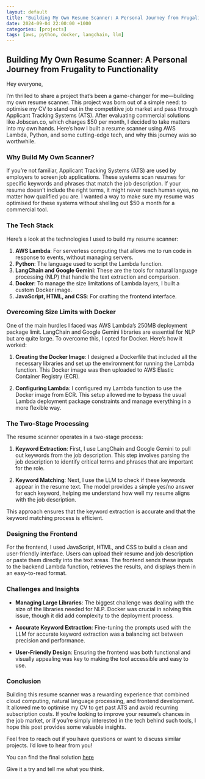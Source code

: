 ```yaml
---
layout: default
title: "Building My Own Resume Scanner: A Personal Journey from Frugality to Functionality"
date: 2024-09-04 22:00:00 +1000
categories: [projects]
tags: [aws, python, docker, langchain, llm]
---
```


## Building My Own Resume Scanner: A Personal Journey from Frugality to Functionality

Hey everyone,

I’m thrilled to share a project that’s been a game-changer for me—building my own resume scanner. This project was born out of a simple need: to optimise my CV to stand out in the competitive job market and pass through Applicant Tracking Systems (ATS). After evaluating commercial solutions like Jobscan.co, which charges $50 per month, I decided to take matters into my own hands. Here’s how I built a resume scanner using AWS Lambda, Python, and some cutting-edge tech, and why this journey was so worthwhile.

### Why Build My Own Scanner?

If you’re not familiar, Applicant Tracking Systems (ATS) are used by employers to screen job applications. These systems scan resumes for specific keywords and phrases that match the job description. If your resume doesn’t include the right terms, it might never reach human eyes, no matter how qualified you are. I wanted a way to make sure my resume was optimised for these systems without shelling out $50 a month for a commercial tool. 

### The Tech Stack

Here’s a look at the technologies I used to build my resume scanner:

1. **AWS Lambda**: For serverless computing that allows me to run code in response to events, without managing servers.
2. **Python**: The language used to script the Lambda function.
3. **LangChain and Google Gemini**: These are the tools for natural language processing (NLP) that handle the text extraction and comparison.
4. **Docker**: To manage the size limitations of Lambda layers, I built a custom Docker image.
5. **JavaScript, HTML, and CSS**: For crafting the frontend interface.

### Overcoming Size Limits with Docker

One of the main hurdles I faced was AWS Lambda’s 250MB deployment package limit. LangChain and Google Gemini libraries are essential for NLP but are quite large. To overcome this, I opted for Docker. Here’s how it worked:

1. **Creating the Docker Image**: I designed a Dockerfile that included all the necessary libraries and set up the environment for running the Lambda function. This Docker image was then uploaded to AWS Elastic Container Registry (ECR).

2. **Configuring Lambda**: I configured my Lambda function to use the Docker image from ECR. This setup allowed me to bypass the usual Lambda deployment package constraints and manage everything in a more flexible way.

### The Two-Stage Processing

The resume scanner operates in a two-stage process:

1. **Keyword Extraction**: First, I use LangChain and Google Gemini to pull out keywords from the job description. This step involves parsing the job description to identify critical terms and phrases that are important for the role.

2. **Keyword Matching**: Next, I use the LLM to check if these keywords appear in the resume text. The model provides a simple yes/no answer for each keyword, helping me understand how well my resume aligns with the job description.

This approach ensures that the keyword extraction is accurate and that the keyword matching process is efficient.

### Designing the Frontend

For the frontend, I used JavaScript, HTML, and CSS to build a clean and user-friendly interface. Users can upload their resume and job description or paste them directly into the text areas. The frontend sends these inputs to the backend Lambda function, retrieves the results, and displays them in an easy-to-read format.

### Challenges and Insights

- **Managing Large Libraries**: The biggest challenge was dealing with the size of the libraries needed for NLP. Docker was crucial in solving this issue, though it did add complexity to the deployment process.

- **Accurate Keyword Extraction**: Fine-tuning the prompts used with the LLM for accurate keyword extraction was a balancing act between precision and performance.

- **User-Friendly Design**: Ensuring the frontend was both functional and visually appealing was key to making the tool accessible and easy to use.

### Conclusion

Building this resume scanner was a rewarding experience that combined cloud computing, natural language processing, and frontend development. It allowed me to optimise my CV to get past ATS and avoid recurring subscription costs. If you’re looking to improve your resume’s chances in the job market, or if you’re simply interested in the tech behind such tools, I hope this post provides some valuable insights.

Feel free to reach out if you have questions or want to discuss similar projects. I’d love to hear from you!

You can find the final solution [here](/resumescan/index.html)

Give it a try and tell me what you think.
